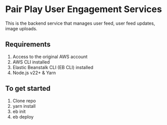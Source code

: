 # Pair Play User Engagement Services

This is the backend service that manages user feed, user feed updates, image uploads.


## Requirements 
1. Access to the original AWS account
2. AWS CLI installed
3. Elastic Beanstalk CLI (EB CLI) installed
4. Node.js v22+ & Yarn

## To get started 
1. Clone repo
2. yarn install
3. eb init
4. eb deploy

